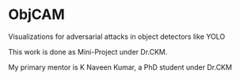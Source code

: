 # ObjCAM
Visualizations for adversarial attacks in object detectors like YOLO

This work is done as Mini-Project under Dr.CKM.
 
 My primary mentor is K Naveen Kumar, a PhD student under Dr.CKM
